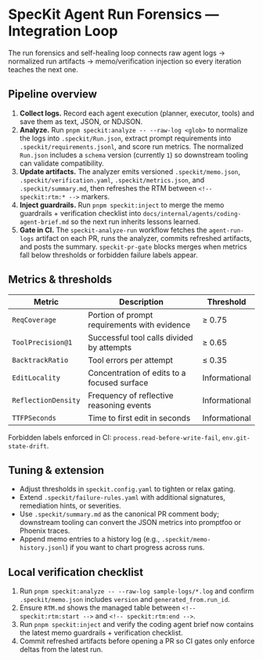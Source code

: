 # SpecKit Agent Run Forensics — Integration Loop

The run forensics and self-healing loop connects raw agent logs → normalized run artifacts → memo/verification injection so every iteration teaches the next one.

## Pipeline overview

1. **Collect logs.** Record each agent execution (planner, executor, tools) and save them as text, JSON, or NDJSON.
2. **Analyze.** Run `pnpm speckit:analyze -- --raw-log <glob>` to normalize the logs into `.speckit/Run.json`, extract prompt requirements into `.speckit/requirements.jsonl`, and score run metrics. The normalized `Run.json` includes a `schema` version (currently `1`) so downstream tooling can validate compatibility.
3. **Update artifacts.** The analyzer emits versioned `.speckit/memo.json`, `.speckit/verification.yaml`, `.speckit/metrics.json`, and `.speckit/summary.md`, then refreshes the RTM between `<!-- speckit:rtm:* -->` markers.
4. **Inject guardrails.** Run `pnpm speckit:inject` to merge the memo guardrails + verification checklist into `docs/internal/agents/coding-agent-brief.md` so the next run inherits lessons learned.
5. **Gate in CI.** The `speckit-analyze-run` workflow fetches the `agent-run-logs` artifact on each PR, runs the analyzer, commits refreshed artifacts, and posts the summary. `speckit-pr-gate` blocks merges when metrics fall below thresholds or forbidden failure labels appear.

## Metrics & thresholds

| Metric | Description | Threshold |
| --- | --- | --- |
| `ReqCoverage` | Portion of prompt requirements with evidence | ≥ 0.75 |
| `ToolPrecision@1` | Successful tool calls divided by attempts | ≥ 0.65 |
| `BacktrackRatio` | Tool errors per attempt | ≤ 0.35 |
| `EditLocality` | Concentration of edits to a focused surface | Informational |
| `ReflectionDensity` | Frequency of reflective reasoning events | Informational |
| `TTFPSeconds` | Time to first edit in seconds | Informational |

Forbidden labels enforced in CI: `process.read-before-write-fail`, `env.git-state-drift`.

## Tuning & extension

- Adjust thresholds in `speckit.config.yaml` to tighten or relax gating.
- Extend `.speckit/failure-rules.yaml` with additional signatures, remediation hints, or severities.
- Use `.speckit/summary.md` as the canonical PR comment body; downstream tooling can convert the JSON metrics into promptfoo or Phoenix traces.
- Append memo entries to a history log (e.g., `.speckit/memo-history.jsonl`) if you want to chart progress across runs.

## Local verification checklist

1. Run `pnpm speckit:analyze -- --raw-log sample-logs/*.log` and confirm `.speckit/memo.json` includes `version` and `generated_from.run_id`.
2. Ensure `RTM.md` shows the managed table between `<!-- speckit:rtm:start -->` and `<!-- speckit:rtm:end -->`.
3. Run `pnpm speckit:inject` and verify the coding agent brief now contains the latest memo guardrails + verification checklist.
4. Commit refreshed artifacts before opening a PR so CI gates only enforce deltas from the latest run.

